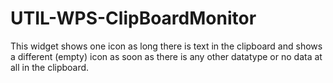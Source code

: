 UTIL-WPS-ClipBoardMonitor
=========================

This widget shows one icon as long there is text in the clipboard and  shows a different (empty) icon as soon as there is any other datatype  or no data at all in the clipboard.
